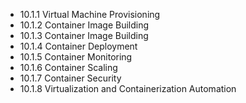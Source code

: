 

- 10.1.1 Virtual Machine Provisioning
- 10.1.2 Container Image Building
- 10.1.3 Container Image Building
- 10.1.4 Container Deployment
- 10.1.5 Container Monitoring
- 10.1.6 Container Scaling
- 10.1.7 Container Security
- 10.1.8 Virtualization and Containerization Automation